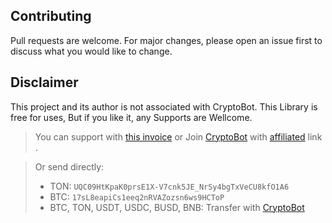 ## Contributing
Pull requests are welcome. For major changes, please open an issue first to discuss what you would like to change.

##  Disclaimer
This project and its author is not associated with CryptoBot. 
This Library is free for uses, But if you like it, any Supports are Wellcome.
>You can support with [this invoice](http://t.me/CryptoBot?start=IVcdWKiAiL1L) or Join [CryptoBot](http://t.me/CryptoBot?start=r-84540) with [affiliated](http://t.me/CryptoBot?start=r-84540) link .

>Or send directly:
> * TON: `UQC09HtKpaK0prsE1X-V7cnk5JE_NrSy4bgTxVeCU8kfO1A6`
> * BTC: `17sL8eapiCs1eeq2nRVAZozsn6ws9HCToP`
> * BTC, TON, USDT, USDC, BUSD, BNB: Transfer with [CryptoBot](http://t.me/CryptoBot?start=IVcdWKiAiL1L)
